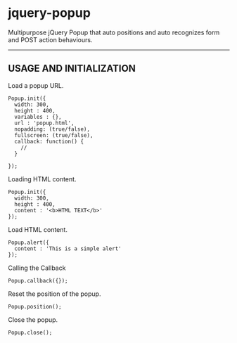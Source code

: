 jquery-popup
============

Multipurpose jQuery Popup that auto positions and auto recognizes form and POST action behaviours.

----------------------------------------------------
USAGE AND INITIALIZATION
----------------------------------------------------

Load a popup URL.
```
Popup.init({
  width: 300,
  height : 400,
  variables : {},
  url : 'popup.html',
  nopadding: (true/false),
  fullscreen: (true/false),
  callback: function() {
    // 
  }
  
});
```

Loading HTML content.
```
Popup.init({
  width: 300,
  height : 400,
  content : '<b>HTML TEXT</b>'
});
```

Load HTML content.
```
Popup.alert({
  content : 'This is a simple alert'
});
```

Calling the Callback
```
Popup.callback({});
```

Reset the position of the popup.
```
Popup.position();
```

Close the popup.
```
Popup.close();
```
